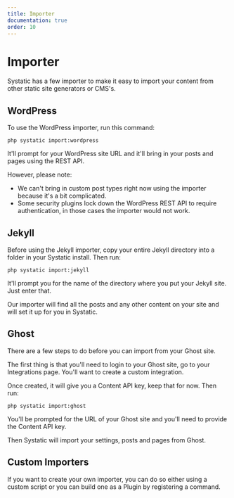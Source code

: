 ```yaml
---
title: Importer
documentation: true
order: 10
---
```


# Importer
Systatic has a few importer to make it easy to import your content from other static site generators or CMS's.

## WordPress
To use the WordPress importer, run this command:

```
php systatic import:wordpress
``` 

It'll prompt for your WordPress site URL and it'll bring in your posts and pages using the REST API.

However, please note:
* We can't bring in custom post types right now using the importer because it's a bit complicated.
* Some security plugins lock down the WordPress REST API to require authentication, in those cases the importer would not work.

## Jekyll
Before using the Jekyll importer, copy your entire Jekyll directory into a folder in your Systatic install. Then run:

```
php systatic import:jekyll
```

It'll prompt you for the name of the directory where you put your Jekyll site. Just enter that.

Our importer will find all the posts and any other content on your site and will set it up for you in Systatic.

## Ghost
There are a few steps to do before you can import from your Ghost site.

The first thing is that you'll need to login to your Ghost site, go to your Integrations page. You'll want to create a custom integration. 

Once created, it will give you a Content API key, keep that for now. Then run:

```
php systatic import:ghost
```

You'll be prompted for the URL of your Ghost site and you'll need to provide the Content API key.

Then Systatic will import your settings, posts and pages from Ghost.

## Custom Importers
If you want to create your own importer, you can do so either using a custom script or you can build one as a Plugin by registering a command.